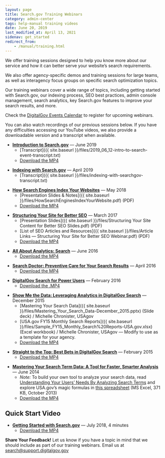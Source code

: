 ```yaml
---
layout: page
title: Search.gov Training Webinars
category: admin-center
tags: help-manual training videos
date: June 20, 2019
last_modified_at: April 13, 2021
sidenav: get_started
redirect_from:
    - /manual/training.html
---
```


We offer training sessions designed to help you know more about our service and how it can better serve your website’s search requirements. 

We also offer agency-specific demos and training sessions for large teams, as well as interagency focus groups on specific search optimization topics.

Our training webinars cover a wide range of topics, including getting started with Search.gov, our indexing process, SEO best practices, admin console management, search analytics, key Search.gov features to improve your search results, and more.

Check the [DigitalGov Events Calendar](https://www.digital.gov/events/) to register for upcoming webinars.

You can also watch recordings of our previous sessions below. If you have any difficulties accessing our YouTube videos, we also provide a downloadable version and a transcript when available.

<a name="intro-to-search-gov"></a>
* **[Introduction to Search.gov](https://youtu.be/niT9kU6AfP8)** &mdash; June 2019
  * [Transcript]({{ site.baseurl }}/files/2019_06_12-intro-to-search-event-transcript.txt)
  * [Download the MP4](https://d3qcdigd1fhos0.cloudfront.net/media/2019_06_12-intro-to-search.MP4)

<a name="indexing-with-searchgov"></a>
* **[Indexing with Search.gov](https://youtu.be/zxyJVrxWVmg)** &mdash; April 2019
  * [Transcript]({{ site.baseurl }}/files/indexing-with-searchgov-transcript.txt)

<a name="how-engines-index"></a>
* **[How Search Engines Index Your Websites](https://youtu.be/THhe3Z7XSxg)** &mdash; May 2018
  * [Presentation Slides & Notes]({{ site.baseurl }}/files/HowSearchEnginesIndexYourWebsite.pdf) (PDF)
  * [Download the MP4](https://d3qcdigd1fhos0.cloudfront.net/media/howsearchenginesindex.MP4)

<a name="site-structure-better-seo"></a>
* **[Structuring Your Site for Better SEO](https://youtu.be/2t5JM5slNSA)** &mdash; March 2017
  * [Presentation Slides]({{ site.baseurl }}/files/Structuring Your Site Content for Better SEO Slides.pdf) (PDF)
  * [List of SEO Articles and Resources]({{ site.baseurl }}/files/Article Links &mdash; Structuring Your Site for Better SEO Webinar.pdf) (PDF)
  * [Download the MP4](https://d3qcdigd1fhos0.cloudfront.net/media/Structuring+Your+Site+for+Better+SEO_051117.MP4)

<a name="all-about-analytics"></a>
* **[All About Analytics: Search](https://youtu.be/xL6ipNKPW_Y)** &mdash; June 2016
  * [Download the MP4](https://d3qcdigd1fhos0.cloudfront.net/media/allaboutanalytics.MP4)

<a name="search-doctor"></a>
* **[Search Doctor: Preventive Care for Your Search Results](https://youtu.be/Wr767ENce_4)** &mdash; April 2016
  * [Download the MP4](https://d3qcdigd1fhos0.cloudfront.net/media/searchdoctor.MP4)

<a name="power-users"></a>
* **[DigitalGov Search for Power Users](https://youtu.be/P47ccZb6Fzc)** &mdash; February 2016
  * [Download the .MP4](https://d3qcdigd1fhos0.cloudfront.net/media/powerusers.MP4)

<a name="show-me-the-data"></a>
* **[Show Me the Data: Leveraging Analytics in DigitalGov Search](https://youtu.be/zMft4VkYZug)** &mdash; December 2015
  * [Mastering Your Search Data]({{ site.baseurl }}/files/Mastering_Your_Search_Data-December_2015.pptx) (Slide deck) / Michelle Chronister, USAgov
  * [USA.gov FY15 Monthly Search Reports]({{ site.baseurl }}/files/Sample_FY15_Monthly_Search%20Reports-USA.gov.xlsx) (Excel workbook) / Michelle Chronister, USAgov &mdash; Modify to use as a template for your agency.
  * [Download the MP4](https://d3qcdigd1fhos0.cloudfront.net/media/showmethedata.MP4)

<a name="straight-to-the-top"></a>
* **[Straight to the Top: Best Bets in DigitalGov Search](https://youtu.be/WzQocKYK0t4)** &mdash; February 2015
  * [Download the MP4](https://d3qcdigd1fhos0.cloudfront.net/media/bestbets.MP4)

<a name="mastering-your-search-term-data"></a>
* **[Mastering Your Search Term Data: A Tool for Faster, Smarter Analysis](https://youtu.be/x2_PhowP-DI)** &mdash; June 2014
  * *Note:* To build your own tool to analyze your search data, read [Understanding Your Users’ Needs By Analyzing Search Terms](https://www.digitalgov.gov/2013/10/24/understanding-your-users-needs-by-analyzing-search-terms/) and explore USA.gov’s magic formulas in [this spreadsheet](https://s3.amazonaws.com/digitalgov/_legacy-img/2013/10/usa.gov-monthly-search-reports-fy13.xlsx) (MS Excel, 371 KB, October 2013)
  * [Download the MP4](https://d3qcdigd1fhos0.cloudfront.net/media/masteringyoursearchdata.MP4)

## Quick Start Video

<a name="getting-started-with-search-gov"></a>
* **[Getting Started with Search.gov](https://youtu.be/p-y9T23ziEg)** &mdash; July 2018, 4 minutes
  * [Download the MP4](https://d3qcdigd1fhos0.cloudfront.net/media/gettingstarted.MP4)

**Share Your Feedback!** Let us know if you have a topic in mind that we should include as part of our training webinars. Email us at search@support.digitalgov.gov

